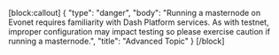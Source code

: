 [block:callout]
{
  "type": "danger",
  "body": "Running a masternode on Evonet requires familiarity with Dash Platform services. As with testnet, improper configuration may impact testing so please exercise caution if running a masternode.",
  "title": "Advanced Topic"
}
[/block]